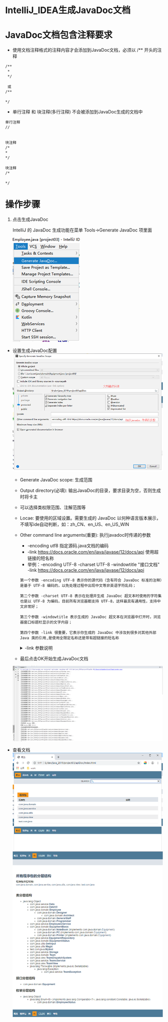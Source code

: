 IntelliJ_IDEA生成JavaDoc文档
==

# JavaDoc文档包含注释要求
* 使用文档注释格式的注释内容才会添加到JavaDoc文档，必须以 /** 开头的注释
```text
/**
 * 
 */
 
 或
/**
 
*/ 
```
* 单行注释 和 块注释(多行注释) 不会被添加到JavaDoc生成的文档中
```text
单行注释
//


块注释
/*
*
*/

块注释
/*

*/
```

# 操作步骤
1. 点击生成JavaDoc  

    IntelliJ 的 JavaDoc 生成功能在菜单 Tools->Generate JavaDoc 项里面  
      
    ![](./images/Intellij_IDE/生成JavaDoc01.png)  
    
* 设置生成JavaDoc配置  
![](./images/Intellij_IDE/生成JavaDoc03.png)  
    * Generate JavaDoc scope: 生成范围
    * Output directory(必填): 输出JavaDoc的目录，要求目录为空，否则生成时将卡主
    * 可以选择类权限范围、注解范围等
    * Locae: 要使用的区域设置。需要生成的 JavaDoc 以何种语言版本展示，不填写ide自动判断，如：zh_CN、en_US、en_US_WIN
    * Other command line arguments(重要): 执行javadoc时传递的参数
        * -encoding utf8 指定源码.java文档的编码
        * -link https://docs.oracle.com/en/java/javase/12/docs/api 使用超链接的短名称
        * 举例：-encoding UTF-8 -charset UTF-8 -windowtitle "接口文档" -link https://docs.oracle.com/en/java/javase/12/docs/api
        ```text
        第一个参数 -encoding UTF-8 表示你的源代码（含有符合 JavaDoc 标准的注释）是基于 UTF-8 编码的，以免处理过程中出现中文等非英语字符乱码；
        
        第二个参数 -charset UTF-8 表示在处理并生成 JavaDoc 超文本时使用的字符集也是以 UTF-8 为编码，目前所有浏览器都支持 UTF-8，这样最具有通用性，支持中文非常好；
        
        第三个参数 -windowtitle 表示生成的 JavaDoc 超文本在浏览器中打开时，浏览器窗口标题栏显示的文字内容；
        
        第四个参数 -link 很重要，它表示你生成的 JavaDoc 中涉及到很多对其他外部 Java 类的引用,是使用全限定名称还是带有超链接的短名称
        ```
        <details>
        <summary>-link 参数说明</summary>

        ```text
            举个例子，我创建了一个方法 public void func(String arg)，这个方法在生成 JavaDoc 时如果不指定 -link 参数，
        
        则 JavaDoc 中对该方法的表述就会自动变为 public void func(java.lang.String arg)，因为 String 这个类对我自己
        
        实现的类来讲就是外部引用的类，虽然它是 Java 标准库的类。如果指定了 -link http://docs.oracle.com/javase/7/docs/api 参数，
        
        则 javadoc.exe 在生成 JavaDoc 时，会使用 String 这样的短名称而非全限定名称 java.lang.String，同时自动为 String 短名称生成一个超链接，
        
        指向官方 JavaSE 标准文档 http://docs.oracle.com/javase/7/docs/api 中对 String 类的详细文档地址。
        
        -link 实质上是告诉 javadoc.exe 根据提供的外部引用类的 JavaDoc 地址去找一个叫 package-list 的文本文件，
        
        在这个文本文件中包含了所有外部引用类的全限定名称，因此生成的新 JavaDoc 不必使用外部引用类的全限定名，
        
        只需要使用短名称，同时可以自动创建指向其外部引用 JavaDoc 中的详细文档超链接。
        
        每个 JavaDoc 都会在根目录下有一个 package-list 文件，包括我们自己生成的 JavaDoc。
        ```
        </details> 

    * 最后点击OK开始生成JavaDoc文档
    
    ![](./images/Intellij_IDE/生成JavaDoc04.png)  
    
* 查看文档
![](./images/Intellij_IDE/生成JavaDoc05.png)  
![](./images/Intellij_IDE/生成JavaDoc06.png)  